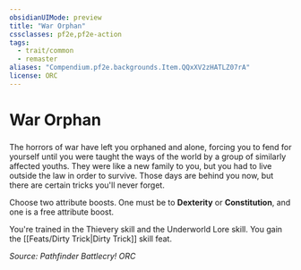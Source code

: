 ```yaml
---
obsidianUIMode: preview
title: "War Orphan"
cssclasses: pf2e,pf2e-action
tags:
  - trait/common
  - remaster
aliases: "Compendium.pf2e.backgrounds.Item.QQxXV2zHATLZ07rA"
license: ORC
---
```

# War Orphan

### 






The horrors of war have left you orphaned and alone, forcing you to fend for yourself until you were taught the ways of the world by a group of similarly affected youths. They were like a new family to you, but you had to live outside the law in order to survive. Those days are behind you now, but there are certain tricks you'll never forget.

Choose two attribute boosts. One must be to **Dexterity** or **Constitution**, and one is a free attribute boost.

You're trained in the Thievery skill and the Underworld Lore skill. You gain the [[Feats/Dirty Trick|Dirty Trick]] skill feat.

*Source: Pathfinder Battlecry!*
*ORC*